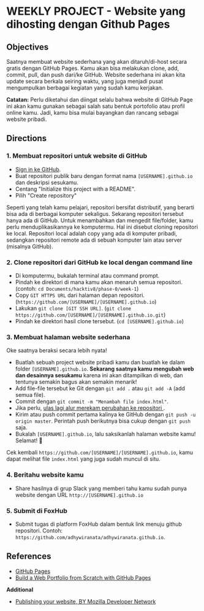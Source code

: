 # WEEKLY PROJECT - Website yang dihosting dengan Github Pages

## Objectives

Saatnya membuat website sederhana yang akan ditaruh/di-host secara gratis dengan GitHub Pages. Kamu akan bisa melakukan clone, add, commit, pull, dan push dari/ke GitHub. Website sederhana ini akan kita update secara berkala seiring waktu, yang juga menjadi pusat mengumpulkan berbagai kegiatan yang sudah kamu kerjakan.

**Catatan:** Perlu diketahui dan diingat selalu bahwa website di GitHub Page ini akan kamu gunakan sebagai salah satu bentuk portofolio atau profil online kamu. Jadi, kamu bisa mulai bayangkan dan rancang sebagai website pribadi.

## Directions

### 1. Membuat repositori untuk website di GitHub

- [Sign in ke GitHub](https://github.com/login).
- Buat repositori publik baru dengan format nama `[USERNAME].github.io` dan deskripsi sesukamu.
- Centang "Initialize this project with a README".
- Pilih "Create repository"

Seperti yang telah kamu pelajari, repositori bersifat distributif, yang berarti bisa ada di berbagai komputer sekaligus. Sekarang repositori tersebut hanya ada di GitHub. Untuk menambahkan dan mengedit file/folder, kamu perlu menduplikasikannya ke komputermu. Hal ini disebut cloning repositori ke local. Repositori local adalah copy yang ada di komputer pribadi, sedangkan repositori remote ada di sebuah komputer lain atau server (misalnya GitHub).

### 2. Clone repositori dari GitHub ke local dengan command line

- Di komputermu, bukalah terminal atau command prompt.
- Pindah ke direktori di mana kamu akan menaruh semua repositori. (contoh: `cd Documents/hacktiv8/phase-0/week-1`)
- Copy `GIT HTTPS URL` dari halaman depan repositori. (`https://github.com/[USERNAME]/[USERNAME].github.io`)
- Lakukan `git clone [GIT SSH URL]`. (`git clone https://github.com/[USERNAME]/[USERNAME].github.io.git`)
- Pindah ke direktori hasil clone tersebut. (`cd [USERNAME].github.io`)

### 3. Membuat halaman website sederhana

Oke saatnya beraksi secara lebih nyata!

- Buatlah sebuah project website pribadi kamu dan buatlah ke dalam folder `[USERNAME].github.io`. **Sekarang saatnya kamu mengubah web dan desainnya sesukamu** karena ini akan ditampilkan di web, dan tentunya semakin bagus akan semakin menarik!
- Add file-file tersebut ke Git dengan `git add .` atau `git add -A` (add semua file).
- Commit dengan `git commit -m "Menambah file index.html"`.
- Jika perlu, [ulas lagi alur merekam perubahan ke repositori ](https://git-scm.com/book/en/v2/Git-Basics-Recording-Changes-to-the-Repository).
- Kirim atau push commit pertama kalinya ke GitHub dengan `git push -u origin master`. Perintah push berikutnya bisa cukup dengan `git push` saja.
- Bukalah `[USERNAME].github.io`, lalu saksikanlah halaman website kamu! Selamat! :tada:

Cek kembali `https://github.com/[USERNAME]/[USERNAME].github.io`, kamu dapat melihat file `index.html` yang juga sudah muncul di situ.

### 4. Beritahu website kamu

- Share hasilnya di grup Slack yang memberi tahu kamu sudah punya website dengan URL `http://[USERNAME].github.io`

### 5. Submit di FoxHub

- Submit tugas di platform FoxHub dalam bentuk link menuju github repositori. Contoh: `https://github.com/adhywiranata/adhywiranata.github.io`.

## References

- [GitHub Pages](https://pages.github.com)
- [Build a Web Portfolio from Scratch with GitHub Pages](https://dannguyen.github.io/github-for-portfolios)

**Additional**

- [Publishing your website, BY Mozilla Developer Network](https://developer.mozilla.org/en-US/Learn/Getting_started_with_the_web/Publishing_your_website)

